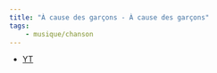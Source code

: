 ```yaml
---
title: "À cause des garçons - À cause des garçons"
tags:
    - musique/chanson
---
```


- [YT](https://www.youtube.com/watch?v=b5N8zzrM0v0)
